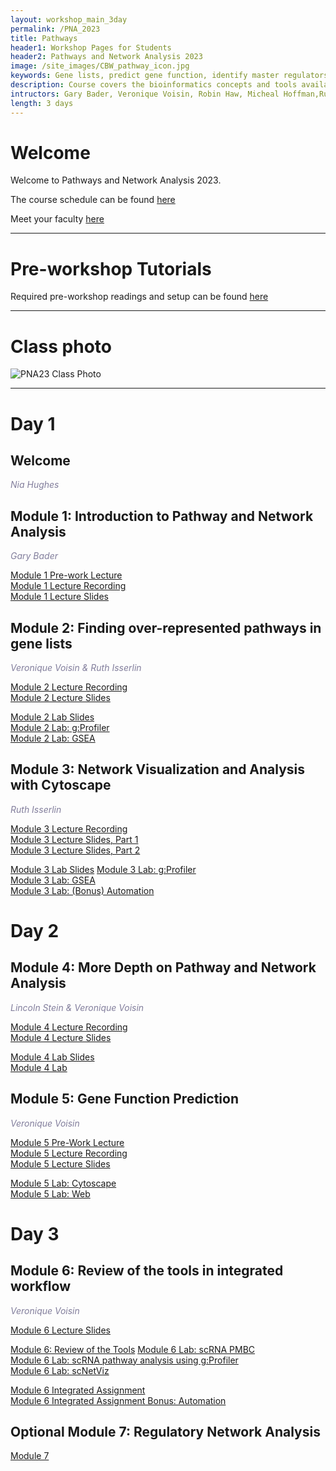 ```yaml
---
layout: workshop_main_3day
permalink: /PNA_2023
title: Pathways
header1: Workshop Pages for Students
header2: Pathways and Network Analysis 2023
image: /site_images/CBW_pathway_icon.jpg
keywords: Gene lists, predict gene function, identify master regulators
description: Course covers the bioinformatics concepts and tools available for interpreting a gene list using pathway and network information. 
intructors: Gary Bader, Veronique Voisin, Robin Haw, Micheal Hoffman,Ruth Isserlin
length: 3 days
---
```

# Welcome 

Welcome to Pathways and Network Analysis 2023.  

The course schedule can be found [here](https://bioinformaticsdotca.github.io/PNA_2023_schedule)  

Meet your faculty [here](https://baderlab.github.io/CBW_Pathways_2023/welcome.html)  

***

# Pre-workshop Tutorials

Required pre-workshop readings and setup can be found [here](https://forms.gle/8CTkATXobYJuFFCP7) 

***


# Class photo
![PNA23 Class Photo](https://drive.google.com/uc?export=view&id=1WYndrEAIxhFt18Rzif3YfRMCmOOEuhPy)

***  

# Day 1 <a id="day1"></a>

##  Welcome 

  *<font color="#827e9c">Nia Hughes</font>* 

##  Module 1: Introduction to Pathway and Network Analysis 

  *<font color="#827e9c">Gary Bader</font>*
  
  [Module 1 Pre-work Lecture](https://www.youtube.com/watch?v=PtWf-XSzUYc)  
  [Module 1 Lecture Recording](https://youtu.be/D51vWCuMby4)  
  [Module 1 Lecture Slides](https://baderlab.github.io/CBW_Pathways_2023/lectures/Pathways_Toronto_2021_Module1-GeneListIntro-Bader-live.pdf)  
    
##  Module 2: Finding over-represented pathways in gene lists

  *<font color="#827e9c">Veronique Voisin & Ruth Isserlin</font>*

  [Module 2 Lecture Recording](https://youtu.be/9zCTojMGcQc)  
  [Module 2 Lecture Slides](https://drive.google.com/file/d/1Qw6AIGbjnjp0OcUCuoxpZcLPO_mCv4xU/view?usp=sharing)  
    
  [Module 2 Lab Slides](https://drive.google.com/file/d/1j4uCHaX3YTfNjoZV7pYPe0fXdXmYlTMc/view?usp=share_link)  
  [Module 2 Lab: g:Profiler](https://baderlab.github.io/CBW_Pathways_2023/gprofiler-lab.html#gprofiler-lab)  
  [Module 2 Lab: GSEA](https://baderlab.github.io/CBW_Pathways_2023/gsea-lab.html#gsea-lab)  
  
## Module 3: Network Visualization and Analysis with Cytoscape

 *<font color="#827e9c">Ruth Isserlin</font>*  
  
  [Module 3 Lecture Recording](https://youtu.be/DiuCGhgiUmg)  
  [Module 3 Lecture Slides, Part 1](https://drive.google.com/file/d/1hQ7poOglQibRT_hWc_-zkFOepXEEMrsi/view?usp=sharing)  
  [Module 3 Lecture Slides, Part 2](https://drive.google.com/file/d/1pgrwckjLj4vKPDGZzlEwbMM1LO4vbD0D/view?usp=sharing)  
    
  [Module 3 Lab Slides](https://drive.google.com/file/d/1QjZ-OGxYSJpKrxknDTgwd6lM7_0iXeA3/view?usp=sharing)
  [Module 3 Lab: g:Profiler](https://baderlab.github.io/CBW_Pathways_2023/gprofiler_mod3.html)  
  [Module 3 Lab: GSEA](https://baderlab.github.io/CBW_Pathways_2023/gsea_mod3.html)  
  [Module 3 Lab: (Bonus) Automation](https://baderlab.github.io/CBW_Pathways_2023/automation.html)  
 
# Day 2 <a id="day2"></a>

##  Module 4: More Depth on Pathway and Network Analysis

  *<font color="#827e9c">Lincoln Stein & Veronique Voisin</font>*
  
  [Module 4 Lecture Recording](https://youtu.be/WHVxvhjVlTg)  
  [Module 4 Lecture Slides](https://drive.google.com/file/d/12pwXR3RdzS40QTUT6Q1p4bY3KVC2XmHW/view?usp=sharing)  
    
  [Module 4 Lab Slides](https://drive.google.com/file/d/1gBEjAvNdFFgXg9i07sdD_Pd5ZIko8WPg/view?usp=sharing)  
  [Module 4 Lab](https://baderlab.github.io/CBW_Pathways_2023/ReactomeFI.html)  
  
 
##  Module 5: Gene Function Prediction

  *<font color="#827e9c">Veronique Voisin</font>*
  
  [Module 5 Pre-Work Lecture](https://www.youtube.com/watch?v=2KrUq9ad2xc)  
  [Module 5 Lecture Recording](https://youtu.be/Wh6WwfHZ7bo)  
  [Module 5 Lecture Slides](https://drive.google.com/file/d/18aWQ1PzHJ6U5wj3A8es56_M2yiktLyXd/view?usp=sharing)  
    
  [Module 5 Lab: Cytoscape](https://baderlab.github.io/CBW_Pathways_2023/genemania_cytoscape.html)  
  [Module 5 Lab: Web](https://baderlab.github.io/CBW_Pathways_2023/genemania_web.html)  
  

# Day 3 <a id="day3"></a>

## Module 6:  Review of the tools in integrated workflow 

*<font color="#827e9c">Veronique Voisin</font>*

  [Module 6 Lecture Slides](https://drive.google.com/file/d/1QBAPI_AXzsrXcJKCo9-4AgoY6D5gOi0D/view?usp=sharing)  
  
  [Module 6: Review of the Tools](https://baderlab.github.io/CBW_Pathways_2023/module-6-review-of-the-tools.html)
  [Module 6 Lab: scRNA PMBC](https://baderlab.github.io/CBW_Pathways_2023/scRNA-lab1.html)  
  [Module 6 Lab: scRNA pathway analysis using g:Profiler](https://baderlab.github.io/CBW_Pathways_2023/module-6-lab-2--scrna-pathway-analysis-using-gprofiler-scrna-gprofiler-lab.html)  
  [Module 6 Lab: scNetViz](https://baderlab.github.io/CBW_Pathways_2023/scNetViz-lab.html)  
    
  [Module 6 Integrated Assignment](https://baderlab.github.io/CBW_Pathways_2023/integrated_assignment.html)  
  [Module 6 Integrated Assignment Bonus: Automation](https://baderlab.github.io/CBW_Pathways_2023/ass_automation.html)  

## Optional Module 7: Regulatory Network Analysis

  [Module 7](https://baderlab.github.io/CBW_Pathways_2023/intro-regulatory-networks.html)
